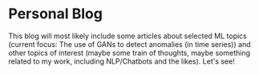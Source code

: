 # Personal Blog

This blog will most likely include some articles about selected ML topics (current focus: The use of GANs to detect anomalies (in time series)) and other topics of interest (maybe some train of thoughts, maybe something related to my work, including NLP/Chatbots and the likes). Let's see!
